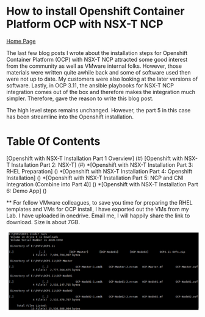# How to install Openshift Container Platform OCP with NSX-T NCP
[Home Page](https://github.com/vincenthanjs/openshift3.11-ncp2.4)



The last few blog posts I wrote about the installation steps for Openshift Container Platform (OCP) with NSX-T NCP attracted some good interest from the community as well as VMware internal folks. However, those materials were written quite awhile back and some of software used then were not up to date. My customers were also looking at the later versions of software. Lastly, in OCP 3.11, the ansible playbooks for NSX-T NCP integration comes out of the box and therefore makes the integration much simpler. Therefore, gave the reason to write this blog post.

The high level steps remains unchanged. However, the part 5 in this case has been streamline into the Openshift installation.

# Table Of Contents
[Openshift with NSX-T Installation Part 1 Overview] (#)
[Openshift with NSX-T Installation Part 2: NSX-T] (#)
*[Openshift with NSX-T Installation Part 3: RHEL Preparation] ()
*[Openshift with NSX-T Installation Part 4: Openshift Installation] ()
*[Openshift with NSX-T Installation Part 5: NCP and CNI Integration (Combine into Part 4)] ()
*[Openshift with NSX-T Installation Part 6: Demo App] ()

** For fellow VMware colleagues, to save you time for preparing the RHEL templates and VMs for OCP install, I have exported out the VMs from my Lab. I have uploaded in onedrive. Email me, I will happily share the link to download. Size is about 7GB.

![](2019-10-28-18-53-50.png)